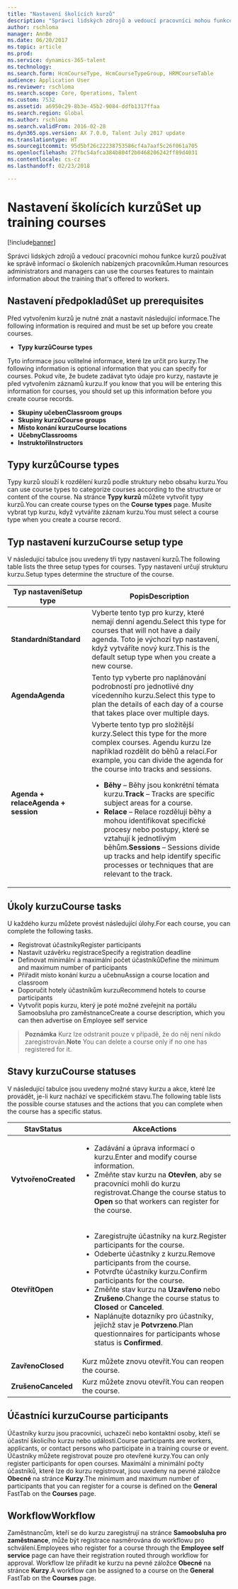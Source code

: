 ```yaml
---
title: "Nastavení školících kurzů"
description: "Správci lidských zdrojů a vedoucí pracovníci mohou funkce kurzů používat ke správě informací o školeních nabízených pracovníkům."
author: rschloma
manager: AnnBe
ms.date: 06/20/2017
ms.topic: article
ms.prod: 
ms.service: dynamics-365-talent
ms.technology: 
ms.search.form: HcmCourseType, HcmCourseTypeGroup, HRMCourseTable
audience: Application User
ms.reviewer: rschloma
ms.search.scope: Core, Operations, Talent
ms.custom: 7532
ms.assetid: a6950c29-8b3e-45b2-9084-ddfb1317ffaa
ms.search.region: Global
ms.author: rschloma
ms.search.validFrom: 2016-02-28
ms.dyn365.ops.version: AX 7.0.0, Talent July 2017 update
ms.translationtype: HT
ms.sourcegitcommit: 95d5bf26c22238753586cf4a7aaf5c26f061a705
ms.openlocfilehash: 27fbc54afca384b804f2b0468206242ff89d4031
ms.contentlocale: cs-cz
ms.lasthandoff: 02/23/2018

---
```


# <a name="set-up-training-courses"></a><span data-ttu-id="c71d7-103">Nastavení školících kurzů</span><span class="sxs-lookup"><span data-stu-id="c71d7-103">Set up training courses</span></span>

[!include[banner](includes/banner.md)]


<span data-ttu-id="c71d7-104">Správci lidských zdrojů a vedoucí pracovníci mohou funkce kurzů používat ke správě informací o školeních nabízených pracovníkům.</span><span class="sxs-lookup"><span data-stu-id="c71d7-104">Human resources administrators and managers can use the courses features to maintain information about the training that's offered to workers.</span></span>

 <a name="set-up-prerequisites"></a><span data-ttu-id="c71d7-105"> Nastavení předpokladů</span><span class="sxs-lookup"><span data-stu-id="c71d7-105">Set up prerequisites</span></span>
---------------------

<span data-ttu-id="c71d7-106">Před vytvořením kurzů je nutné znát a nastavit následující informace.</span><span class="sxs-lookup"><span data-stu-id="c71d7-106">The following information is required and must be set up before you create courses.</span></span>
-   <span data-ttu-id="c71d7-107">**Typy kurzů**</span><span class="sxs-lookup"><span data-stu-id="c71d7-107">**Course types**</span></span>

<span data-ttu-id="c71d7-108">Tyto informace jsou volitelné informace, které lze určit pro kurzy.</span><span class="sxs-lookup"><span data-stu-id="c71d7-108">The following information is optional information that you can specify for courses.</span></span> <span data-ttu-id="c71d7-109">Pokud víte, že budete zadávat tyto údaje pro kurzy, nastavte je před vytvořením záznamů kurzu.</span><span class="sxs-lookup"><span data-stu-id="c71d7-109">If you know that you will be entering this information for courses, you should set up this information before you create course records.</span></span>
-   <span data-ttu-id="c71d7-110">**Skupiny učeben**</span><span class="sxs-lookup"><span data-stu-id="c71d7-110">**Classroom groups**</span></span>
-   <span data-ttu-id="c71d7-111">**Skupiny kurzů**</span><span class="sxs-lookup"><span data-stu-id="c71d7-111">**Course groups**</span></span>
-   <span data-ttu-id="c71d7-112">**Místo konání kurzu**</span><span class="sxs-lookup"><span data-stu-id="c71d7-112">**Course locations**</span></span>
-   <span data-ttu-id="c71d7-113">**Učebny**</span><span class="sxs-lookup"><span data-stu-id="c71d7-113">**Classrooms**</span></span>
-   <span data-ttu-id="c71d7-114">**Instruktoři**</span><span class="sxs-lookup"><span data-stu-id="c71d7-114">**Instructors**</span></span>

## <a name="course-types"></a><span data-ttu-id="c71d7-115">Typy kurzů</span><span class="sxs-lookup"><span data-stu-id="c71d7-115">Course types</span></span>
<span data-ttu-id="c71d7-116">Typy kurzů slouží k rozdělení kurzů podle struktury nebo obsahu kurzu.</span><span class="sxs-lookup"><span data-stu-id="c71d7-116">You can use course types to categorize courses according to the structure or content of the course.</span></span> <span data-ttu-id="c71d7-117">Na stránce **Typy kurzů** můžete vytvořit typy kurzů.</span><span class="sxs-lookup"><span data-stu-id="c71d7-117">You can create course types on the **Course types** page.</span></span> <span data-ttu-id="c71d7-118">Musíte vybrat typ kurzu, když vytváříte záznam kurzu.</span><span class="sxs-lookup"><span data-stu-id="c71d7-118">You must select a course type when you create a course record.</span></span>

## <a name="course-setup-type"></a><span data-ttu-id="c71d7-119">Typ nastavení kurzu</span><span class="sxs-lookup"><span data-stu-id="c71d7-119">Course setup type</span></span>
<span data-ttu-id="c71d7-120">V následující tabulce jsou uvedeny tři typy nastavení kurzů.</span><span class="sxs-lookup"><span data-stu-id="c71d7-120">The following table lists the three setup types for courses.</span></span> <span data-ttu-id="c71d7-121">Typy nastavení určují strukturu kurzu.</span><span class="sxs-lookup"><span data-stu-id="c71d7-121">Setup types determine the structure of the course.</span></span>

<table>
<thead>
<tr class="header">
<th><span data-ttu-id="c71d7-122">Typ nastavení</span><span class="sxs-lookup"><span data-stu-id="c71d7-122">Setup type</span></span></th>
<th><span data-ttu-id="c71d7-123">Popis</span><span class="sxs-lookup"><span data-stu-id="c71d7-123">Description</span></span></th>
</tr>
</thead>
<tbody>
<tr class="odd">
<td><span data-ttu-id="c71d7-124"><strong>Standardní</strong></span><span class="sxs-lookup"><span data-stu-id="c71d7-124"><strong>Standard</strong></span></span></td>
<td><span data-ttu-id="c71d7-125">Vyberte tento typ pro kurzy, které nemají denní agendu.</span><span class="sxs-lookup"><span data-stu-id="c71d7-125">Select this type for courses that will not have a daily agenda.</span></span> <span data-ttu-id="c71d7-126">Toto je výchozí typ nastavení, když vytváříte nový kurz.</span><span class="sxs-lookup"><span data-stu-id="c71d7-126">This is the default setup type when you create a new course.</span></span></td>
</tr>
<tr class="even">
<td><span data-ttu-id="c71d7-127"><strong>Agenda</strong></span><span class="sxs-lookup"><span data-stu-id="c71d7-127"><strong>Agenda</strong></span></span></td>
<td><span data-ttu-id="c71d7-128">Tento typ vyberte pro naplánování podrobností pro jednotlivé dny vícedenního kurzu.</span><span class="sxs-lookup"><span data-stu-id="c71d7-128">Select this type to plan the details of each day of a course that takes place over multiple days.</span></span></td>
</tr>
<tr class="odd">
<td><span data-ttu-id="c71d7-129"><strong>Agenda + relace</strong></span><span class="sxs-lookup"><span data-stu-id="c71d7-129"><strong>Agenda + session</strong></span></span></td>
<td><span data-ttu-id="c71d7-130">Vyberte tento typ pro složitější kurzy.</span><span class="sxs-lookup"><span data-stu-id="c71d7-130">Select this type for the more complex courses.</span></span> <span data-ttu-id="c71d7-131">Agendu kurzu lze například rozdělit do běhů a relací.</span><span class="sxs-lookup"><span data-stu-id="c71d7-131">For example, you can divide the agenda for the course into tracks and sessions.</span></span>
<ul>
<li><span data-ttu-id="c71d7-132"><strong>Běhy </strong> – Běhy jsou konkrétní témata kurzu.</span><span class="sxs-lookup"><span data-stu-id="c71d7-132"><strong>Track</strong> – Tracks are specific subject areas for a course.</span></span></li>
<li><span data-ttu-id="c71d7-133"><strong>Relace</strong> – Relace rozdělují běhy a mohou identifikovat specifické procesy nebo postupy, které se vztahují k jednotlivým běhům.</span><span class="sxs-lookup"><span data-stu-id="c71d7-133"><strong>Sessions</strong> – Sessions divide up tracks and help identify specific processes or techniques that are relevant to the track.</span></span></li>
</ul></td>
</tr>
</tbody>
</table>

## <a name="course-tasks"></a><span data-ttu-id="c71d7-134">Úkoly kurzu</span><span class="sxs-lookup"><span data-stu-id="c71d7-134">Course tasks</span></span>
<span data-ttu-id="c71d7-135">U každého kurzu můžete provést následující úlohy.</span><span class="sxs-lookup"><span data-stu-id="c71d7-135">For each course, you can complete the following tasks.</span></span>
-   <span data-ttu-id="c71d7-136">Registrovat účastníky</span><span class="sxs-lookup"><span data-stu-id="c71d7-136">Register participants</span></span>
-   <span data-ttu-id="c71d7-137">Nastavit uzávěrku registrace</span><span class="sxs-lookup"><span data-stu-id="c71d7-137">Specify a registration deadline</span></span>
-   <span data-ttu-id="c71d7-138">Definovat minimální a maximální počet účastníků</span><span class="sxs-lookup"><span data-stu-id="c71d7-138">Define the minimum and maximum number of participants</span></span>
-   <span data-ttu-id="c71d7-139">Přiřadit místo konání kurzu a učebnu</span><span class="sxs-lookup"><span data-stu-id="c71d7-139">Assign a course location and classroom</span></span>
-   <span data-ttu-id="c71d7-140">Doporučit hotely účastníkům kurzu</span><span class="sxs-lookup"><span data-stu-id="c71d7-140">Recommend hotels to course participants</span></span>
-   <span data-ttu-id="c71d7-141">Vytvořit popis kurzu, který je poté možné zveřejnit na portálu Samoobsluha pro zaměstnance</span><span class="sxs-lookup"><span data-stu-id="c71d7-141">Create a course description, which you can then advertise on Employee self service</span></span>

  ><span data-ttu-id="c71d7-142">**Poznámka** Kurz lze odstranit pouze v případě, že do něj není nikdo zaregistrován.</span><span class="sxs-lookup"><span data-stu-id="c71d7-142">**Note** You can delete a course only if no one has registered for it.</span></span> 
    
## <a name="course-statuses"></a><span data-ttu-id="c71d7-143">Stavy kurzu</span><span class="sxs-lookup"><span data-stu-id="c71d7-143">Course statuses</span></span>
<span data-ttu-id="c71d7-144">V následující tabulce jsou uvedeny možné stavy kurzu a akce, které lze provádět, je-li kurz nachází ve specifickém stavu.</span><span class="sxs-lookup"><span data-stu-id="c71d7-144">The following table lists the possible course statuses and the actions that you can complete when the course has a specific status.</span></span>

<table>
<thead>
<tr class="header">
<th><span data-ttu-id="c71d7-145">Stav</span><span class="sxs-lookup"><span data-stu-id="c71d7-145">Status</span></span></th>
<th><span data-ttu-id="c71d7-146">Akce</span><span class="sxs-lookup"><span data-stu-id="c71d7-146">Actions</span></span></th>
</tr>
</thead>
<tbody>
<tr class="odd">
<td><span data-ttu-id="c71d7-147"><strong>Vytvořeno</strong></span><span class="sxs-lookup"><span data-stu-id="c71d7-147"><strong>Created</strong></span></span></td>
<td><ul>
<li><span data-ttu-id="c71d7-148">Zadávání a úprava informací o kurzu.</span><span class="sxs-lookup"><span data-stu-id="c71d7-148">Enter and modify course information.</span></span></li>
<li><span data-ttu-id="c71d7-149">Změňte stav kurzu na <strong>Otevřen</strong>, aby se pracovníci mohli do kurzu registrovat.</span><span class="sxs-lookup"><span data-stu-id="c71d7-149">Change the course status to <strong>Open</strong> so that workers can register for the course.</span></span></li>
</ul></td>
</tr>
<tr class="even">
<td><span data-ttu-id="c71d7-150"><strong>Otevřít</strong></span><span class="sxs-lookup"><span data-stu-id="c71d7-150"><strong>Open</strong></span></span></td>
<td><ul>
<li><span data-ttu-id="c71d7-151">Zaregistrujte účastníky na kurz.</span><span class="sxs-lookup"><span data-stu-id="c71d7-151">Register participants for the course.</span></span></li>
<li><span data-ttu-id="c71d7-152">Odeberte účastníky z kurzu.</span><span class="sxs-lookup"><span data-stu-id="c71d7-152">Remove participants from the course.</span></span></li>
<li><span data-ttu-id="c71d7-153">Potvrďte účastníky kurzu.</span><span class="sxs-lookup"><span data-stu-id="c71d7-153">Confirm participants for the course.</span></span></li>
<li><span data-ttu-id="c71d7-154">Změňte stav kurzu na <strong>Uzavřeno</strong> nebo <strong>Zrušeno</strong>.</span><span class="sxs-lookup"><span data-stu-id="c71d7-154">Change the course status to <strong>Closed</strong> or <strong>Canceled</strong>.</span></span></li>
<li><span data-ttu-id="c71d7-155">Naplánujte dotazníky pro účastníky, jejichž stav je <strong>Potvrzeno</strong>.</span><span class="sxs-lookup"><span data-stu-id="c71d7-155">Plan questionnaires for participants whose status is <strong>Confirmed</strong>.</span></span></li>
</ul></td>
</tr>
<tr class="odd">
<td><span data-ttu-id="c71d7-156"><strong>Zavřeno</strong></span><span class="sxs-lookup"><span data-stu-id="c71d7-156"><strong>Closed</strong></span></span></td>
<td><span data-ttu-id="c71d7-157">Kurz můžete znovu otevřít.</span><span class="sxs-lookup"><span data-stu-id="c71d7-157">You can reopen the course.</span></span></td>
</tr>
<tr class="even">
<td><span data-ttu-id="c71d7-158"><strong>Zrušeno</strong></span><span class="sxs-lookup"><span data-stu-id="c71d7-158"><strong>Canceled</strong></span></span></td>
<td><span data-ttu-id="c71d7-159">Kurz můžete znovu otevřít.</span><span class="sxs-lookup"><span data-stu-id="c71d7-159">You can reopen the course.</span></span></td>
</tr>
</tbody>
</table>

## <a name="course-participants"></a><span data-ttu-id="c71d7-160">Účastníci kurzu</span><span class="sxs-lookup"><span data-stu-id="c71d7-160">Course participants</span></span>
<span data-ttu-id="c71d7-161">Účastníky kurzu jsou pracovníci, uchazeči nebo kontaktní osoby, kteří se účastní školicího kurzu nebo události.</span><span class="sxs-lookup"><span data-stu-id="c71d7-161">Course participants are workers, applicants, or contact persons who participate in a training course or event.</span></span> <span data-ttu-id="c71d7-162">Účastníky můžete registrovat pouze pro otevřené kurzy.</span><span class="sxs-lookup"><span data-stu-id="c71d7-162">You can only register participants for open courses.</span></span> <span data-ttu-id="c71d7-163">Maximální a minimální počty účastníků, které lze do kurzu registrovat, jsou uvedeny na pevné záložce **Obecné** na stránce **Kurzy**.</span><span class="sxs-lookup"><span data-stu-id="c71d7-163">The minimum and maximum number of participants that you can register for a course is defined on the **General** FastTab on the **Courses** page.</span></span>

<a name="workflow"></a><span data-ttu-id="c71d7-164">Workflow</span><span class="sxs-lookup"><span data-stu-id="c71d7-164">Workflow</span></span>
--------

<span data-ttu-id="c71d7-165">Zaměstnancům, kteří se do kurzu zaregistrují na stránce **Samoobsluha pro zaměstnance**, může být registrace nasměrována do workflowu pro schválení.</span><span class="sxs-lookup"><span data-stu-id="c71d7-165">Employees who register for a course through the **Employee self service** page can have their registration routed through workflow for approval.</span></span>  <span data-ttu-id="c71d7-166">Workflow lze přiřadit ke kurzu na pevné záložce **Obecné** na stránce **Kurzy**.</span><span class="sxs-lookup"><span data-stu-id="c71d7-166">A workflow can be assigned to a course on the **General** FastTab on the **Courses** page.</span></span>






